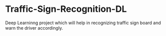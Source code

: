 # Traffic-Sign-Recognition-DL
Deep Learninng project which will help in recognizing traffic sign board and warn the driver accordingly.
